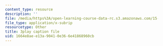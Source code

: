 ```yaml
---
content_type: resource
description: ''
file: /media/https%3A/open-learning-course-data-rc.s3.amazonaws.com/15-031j-energy-decisions-markets-and-policies-spring-2012/1664e8aee13a90410e366e41868960cb_f12cqwfH-N0.srt
file_type: application/x-subrip
resourcetype: Other
title: 3play caption file
uid: 1664e8ae-e13a-9041-0e36-6e41868960cb
---
```


